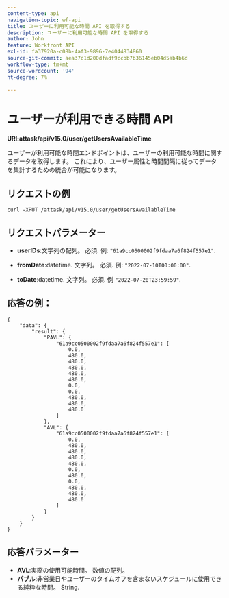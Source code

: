 ```yaml
---
content-type: api
navigation-topic: wf-api
title: ユーザーに利用可能な時間 API を取得する
description: ユーザーに利用可能な時間 API を取得する
author: John
feature: Workfront API
exl-id: fa37920a-c08b-4af3-9896-7e4044834860
source-git-commit: aea37c1d200dfadf9ccbb7b36145eb04d5ab4b6d
workflow-type: tm+mt
source-wordcount: '94'
ht-degree: 7%

---
```


# ユーザーが利用できる時間 API

**URI:attask/api/v15.0/user/getUsersAvailableTime**

ユーザーが利用可能な時間エンドポイントは、ユーザーの利用可能な時間に関するデータを取得します。 これにより、ユーザー属性と時間間隔に従ってデータを集計するための統合が可能になります。

## リクエストの例

`curl -XPUT /attask/api/v15.0/user/getUsersAvailableTime`

## リクエストパラメーター

* **userIDs**:文字列の配列。 必須. 例: `"61a9cc0500002f9fdaa7a6f824f557e1"`.

* **fromDate**:datetime. 文字列。 必須. 例:  `"2022-07-10T00:00:00"`.

* **toDate**:datetime. 文字列。 必須. 例 `"2022-07-20T23:59:59"`.

## 応答の例：

```
{
    "data": {
        "result": {
            "PAVL": {
                "61a9cc0500002f9fdaa7a6f824f557e1": [
                    0.0,
                    480.0,
                    480.0,
                    480.0,
                    480.0,
                    480.0,
                    0.0,
                    0.0,
                    480.0,
                    480.0,
                    480.0
                ]
            },
            "AVL": {
                "61a9cc0500002f9fdaa7a6f824f557e1": [
                    0.0,
                    480.0,
                    480.0,
                    480.0,
                    480.0,
                    0.0,
                    480.0,
                    0.0,
                    480.0,
                    480.0,
                    480.0
                ]
            }
        }
    }
}
```

## 応答パラメーター

* **AVL**:実際の使用可能時間。 数値の配列。
* **パブル**:非営業日やユーザーのタイムオフを含まないスケジュールに使用できる純粋な時間。 String.
